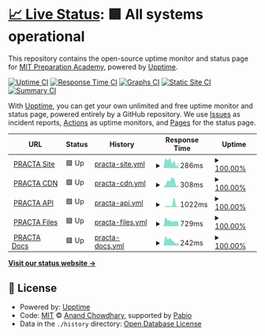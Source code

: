 # [📈 Live Status](https://demo.upptime.js.org): <!--live status--> **🟩 All systems operational**

This repository contains the open-source uptime monitor and status page for [MIT Preparation Academy](mitpa.tech), powered by [Upptime](https://github.com/upptime/upptime).

[![Uptime CI](https://github.com/MITPAcademy/status.mitpa.tech/workflows/Uptime%20CI/badge.svg)](https://github.com/MITPAcademy/status.mitpa.tech/actions?query=workflow%3A%22Uptime+CI%22)
[![Response Time CI](https://github.com/MITPAcademy/status.mitpa.tech/workflows/Response%20Time%20CI/badge.svg)](https://github.com/MITPAcademy/status.mitpa.tech/actions?query=workflow%3A%22Response+Time+CI%22)
[![Graphs CI](https://github.com/MITPAcademy/status.mitpa.tech/workflows/Graphs%20CI/badge.svg)](https://github.com/MITPAcademy/status.mitpa.tech/actions?query=workflow%3A%22Graphs+CI%22)
[![Static Site CI](https://github.com/MITPAcademy/status.mitpa.tech/workflows/Static%20Site%20CI/badge.svg)](https://github.com/MITPAcademy/status.mitpa.tech/actions?query=workflow%3A%22Static+Site+CI%22)
[![Summary CI](https://github.com/MITPAcademy/status.mitpa.tech/workflows/Summary%20CI/badge.svg)](https://github.com/MITPAcademy/status.mitpa.tech/actions?query=workflow%3A%22Summary+CI%22)

With [Upptime](https://upptime.js.org), you can get your own unlimited and free uptime monitor and status page, powered entirely by a GitHub repository. We use [Issues](https://github.com/MITPAcademy/status.mitpa.tech/issues) as incident reports, [Actions](https://github.com/MITPAcademy/status.mitpa.tech/actions) as uptime monitors, and [Pages](https://demo.upptime.js.org) for the status page.

<!--start: status pages-->
<!-- This summary is generated by Upptime (https://github.com/upptime/upptime) -->
<!-- Do not edit this manually, your changes will be overwritten -->
<!-- prettier-ignore -->
| URL | Status | History | Response Time | Uptime |
| --- | ------ | ------- | ------------- | ------ |
| <img alt="" src="https://icons.duckduckgo.com/ip3/www.practa.tech.ico" height="13"> [PRACTA Site](https://www.practa.tech) | 🟩 Up | [practa-site.yml](https://github.com/PRACTAcademy/status.practa.tech/commits/HEAD/history/practa-site.yml) | <details><summary><img alt="Response time graph" src="./graphs/practa-site/response-time-week.png" height="20"> 286ms</summary><br><a href="https://PRACTAcademy.github.io/status.practa.tech/history/practa-site"><img alt="Response time 341" src="https://img.shields.io/endpoint?url=https%3A%2F%2Fraw.githubusercontent.com%2FPRACTAcademy%2Fstatus.practa.tech%2FHEAD%2Fapi%2Fpracta-site%2Fresponse-time.json"></a><br><a href="https://PRACTAcademy.github.io/status.practa.tech/history/practa-site"><img alt="24-hour response time 245" src="https://img.shields.io/endpoint?url=https%3A%2F%2Fraw.githubusercontent.com%2FPRACTAcademy%2Fstatus.practa.tech%2FHEAD%2Fapi%2Fpracta-site%2Fresponse-time-day.json"></a><br><a href="https://PRACTAcademy.github.io/status.practa.tech/history/practa-site"><img alt="7-day response time 286" src="https://img.shields.io/endpoint?url=https%3A%2F%2Fraw.githubusercontent.com%2FPRACTAcademy%2Fstatus.practa.tech%2FHEAD%2Fapi%2Fpracta-site%2Fresponse-time-week.json"></a><br><a href="https://PRACTAcademy.github.io/status.practa.tech/history/practa-site"><img alt="30-day response time 370" src="https://img.shields.io/endpoint?url=https%3A%2F%2Fraw.githubusercontent.com%2FPRACTAcademy%2Fstatus.practa.tech%2FHEAD%2Fapi%2Fpracta-site%2Fresponse-time-month.json"></a><br><a href="https://PRACTAcademy.github.io/status.practa.tech/history/practa-site"><img alt="1-year response time 341" src="https://img.shields.io/endpoint?url=https%3A%2F%2Fraw.githubusercontent.com%2FPRACTAcademy%2Fstatus.practa.tech%2FHEAD%2Fapi%2Fpracta-site%2Fresponse-time-year.json"></a></details> | <details><summary><a href="https://PRACTAcademy.github.io/status.practa.tech/history/practa-site">100.00%</a></summary><a href="https://PRACTAcademy.github.io/status.practa.tech/history/practa-site"><img alt="All-time uptime 100.00%" src="https://img.shields.io/endpoint?url=https%3A%2F%2Fraw.githubusercontent.com%2FPRACTAcademy%2Fstatus.practa.tech%2FHEAD%2Fapi%2Fpracta-site%2Fuptime.json"></a><br><a href="https://PRACTAcademy.github.io/status.practa.tech/history/practa-site"><img alt="24-hour uptime 100.00%" src="https://img.shields.io/endpoint?url=https%3A%2F%2Fraw.githubusercontent.com%2FPRACTAcademy%2Fstatus.practa.tech%2FHEAD%2Fapi%2Fpracta-site%2Fuptime-day.json"></a><br><a href="https://PRACTAcademy.github.io/status.practa.tech/history/practa-site"><img alt="7-day uptime 100.00%" src="https://img.shields.io/endpoint?url=https%3A%2F%2Fraw.githubusercontent.com%2FPRACTAcademy%2Fstatus.practa.tech%2FHEAD%2Fapi%2Fpracta-site%2Fuptime-week.json"></a><br><a href="https://PRACTAcademy.github.io/status.practa.tech/history/practa-site"><img alt="30-day uptime 100.00%" src="https://img.shields.io/endpoint?url=https%3A%2F%2Fraw.githubusercontent.com%2FPRACTAcademy%2Fstatus.practa.tech%2FHEAD%2Fapi%2Fpracta-site%2Fuptime-month.json"></a><br><a href="https://PRACTAcademy.github.io/status.practa.tech/history/practa-site"><img alt="1-year uptime 100.00%" src="https://img.shields.io/endpoint?url=https%3A%2F%2Fraw.githubusercontent.com%2FPRACTAcademy%2Fstatus.practa.tech%2FHEAD%2Fapi%2Fpracta-site%2Fuptime-year.json"></a></details>
| <img alt="" src="https://icons.duckduckgo.com/ip3/cdn.practa.tech.ico" height="13"> [PRACTA CDN](https://cdn.practa.tech) | 🟩 Up | [practa-cdn.yml](https://github.com/PRACTAcademy/status.practa.tech/commits/HEAD/history/practa-cdn.yml) | <details><summary><img alt="Response time graph" src="./graphs/practa-cdn/response-time-week.png" height="20"> 308ms</summary><br><a href="https://PRACTAcademy.github.io/status.practa.tech/history/practa-cdn"><img alt="Response time 290" src="https://img.shields.io/endpoint?url=https%3A%2F%2Fraw.githubusercontent.com%2FPRACTAcademy%2Fstatus.practa.tech%2FHEAD%2Fapi%2Fpracta-cdn%2Fresponse-time.json"></a><br><a href="https://PRACTAcademy.github.io/status.practa.tech/history/practa-cdn"><img alt="24-hour response time 471" src="https://img.shields.io/endpoint?url=https%3A%2F%2Fraw.githubusercontent.com%2FPRACTAcademy%2Fstatus.practa.tech%2FHEAD%2Fapi%2Fpracta-cdn%2Fresponse-time-day.json"></a><br><a href="https://PRACTAcademy.github.io/status.practa.tech/history/practa-cdn"><img alt="7-day response time 308" src="https://img.shields.io/endpoint?url=https%3A%2F%2Fraw.githubusercontent.com%2FPRACTAcademy%2Fstatus.practa.tech%2FHEAD%2Fapi%2Fpracta-cdn%2Fresponse-time-week.json"></a><br><a href="https://PRACTAcademy.github.io/status.practa.tech/history/practa-cdn"><img alt="30-day response time 312" src="https://img.shields.io/endpoint?url=https%3A%2F%2Fraw.githubusercontent.com%2FPRACTAcademy%2Fstatus.practa.tech%2FHEAD%2Fapi%2Fpracta-cdn%2Fresponse-time-month.json"></a><br><a href="https://PRACTAcademy.github.io/status.practa.tech/history/practa-cdn"><img alt="1-year response time 290" src="https://img.shields.io/endpoint?url=https%3A%2F%2Fraw.githubusercontent.com%2FPRACTAcademy%2Fstatus.practa.tech%2FHEAD%2Fapi%2Fpracta-cdn%2Fresponse-time-year.json"></a></details> | <details><summary><a href="https://PRACTAcademy.github.io/status.practa.tech/history/practa-cdn">100.00%</a></summary><a href="https://PRACTAcademy.github.io/status.practa.tech/history/practa-cdn"><img alt="All-time uptime 100.00%" src="https://img.shields.io/endpoint?url=https%3A%2F%2Fraw.githubusercontent.com%2FPRACTAcademy%2Fstatus.practa.tech%2FHEAD%2Fapi%2Fpracta-cdn%2Fuptime.json"></a><br><a href="https://PRACTAcademy.github.io/status.practa.tech/history/practa-cdn"><img alt="24-hour uptime 100.00%" src="https://img.shields.io/endpoint?url=https%3A%2F%2Fraw.githubusercontent.com%2FPRACTAcademy%2Fstatus.practa.tech%2FHEAD%2Fapi%2Fpracta-cdn%2Fuptime-day.json"></a><br><a href="https://PRACTAcademy.github.io/status.practa.tech/history/practa-cdn"><img alt="7-day uptime 100.00%" src="https://img.shields.io/endpoint?url=https%3A%2F%2Fraw.githubusercontent.com%2FPRACTAcademy%2Fstatus.practa.tech%2FHEAD%2Fapi%2Fpracta-cdn%2Fuptime-week.json"></a><br><a href="https://PRACTAcademy.github.io/status.practa.tech/history/practa-cdn"><img alt="30-day uptime 100.00%" src="https://img.shields.io/endpoint?url=https%3A%2F%2Fraw.githubusercontent.com%2FPRACTAcademy%2Fstatus.practa.tech%2FHEAD%2Fapi%2Fpracta-cdn%2Fuptime-month.json"></a><br><a href="https://PRACTAcademy.github.io/status.practa.tech/history/practa-cdn"><img alt="1-year uptime 100.00%" src="https://img.shields.io/endpoint?url=https%3A%2F%2Fraw.githubusercontent.com%2FPRACTAcademy%2Fstatus.practa.tech%2FHEAD%2Fapi%2Fpracta-cdn%2Fuptime-year.json"></a></details>
| <img alt="" src="https://icons.duckduckgo.com/ip3/api.practa.tech.ico" height="13"> [PRACTA API](https://api.practa.tech/status) | 🟩 Up | [practa-api.yml](https://github.com/PRACTAcademy/status.practa.tech/commits/HEAD/history/practa-api.yml) | <details><summary><img alt="Response time graph" src="./graphs/practa-api/response-time-week.png" height="20"> 1022ms</summary><br><a href="https://PRACTAcademy.github.io/status.practa.tech/history/practa-api"><img alt="Response time 485" src="https://img.shields.io/endpoint?url=https%3A%2F%2Fraw.githubusercontent.com%2FPRACTAcademy%2Fstatus.practa.tech%2FHEAD%2Fapi%2Fpracta-api%2Fresponse-time.json"></a><br><a href="https://PRACTAcademy.github.io/status.practa.tech/history/practa-api"><img alt="24-hour response time 748" src="https://img.shields.io/endpoint?url=https%3A%2F%2Fraw.githubusercontent.com%2FPRACTAcademy%2Fstatus.practa.tech%2FHEAD%2Fapi%2Fpracta-api%2Fresponse-time-day.json"></a><br><a href="https://PRACTAcademy.github.io/status.practa.tech/history/practa-api"><img alt="7-day response time 1022" src="https://img.shields.io/endpoint?url=https%3A%2F%2Fraw.githubusercontent.com%2FPRACTAcademy%2Fstatus.practa.tech%2FHEAD%2Fapi%2Fpracta-api%2Fresponse-time-week.json"></a><br><a href="https://PRACTAcademy.github.io/status.practa.tech/history/practa-api"><img alt="30-day response time 513" src="https://img.shields.io/endpoint?url=https%3A%2F%2Fraw.githubusercontent.com%2FPRACTAcademy%2Fstatus.practa.tech%2FHEAD%2Fapi%2Fpracta-api%2Fresponse-time-month.json"></a><br><a href="https://PRACTAcademy.github.io/status.practa.tech/history/practa-api"><img alt="1-year response time 485" src="https://img.shields.io/endpoint?url=https%3A%2F%2Fraw.githubusercontent.com%2FPRACTAcademy%2Fstatus.practa.tech%2FHEAD%2Fapi%2Fpracta-api%2Fresponse-time-year.json"></a></details> | <details><summary><a href="https://PRACTAcademy.github.io/status.practa.tech/history/practa-api">100.00%</a></summary><a href="https://PRACTAcademy.github.io/status.practa.tech/history/practa-api"><img alt="All-time uptime 97.84%" src="https://img.shields.io/endpoint?url=https%3A%2F%2Fraw.githubusercontent.com%2FPRACTAcademy%2Fstatus.practa.tech%2FHEAD%2Fapi%2Fpracta-api%2Fuptime.json"></a><br><a href="https://PRACTAcademy.github.io/status.practa.tech/history/practa-api"><img alt="24-hour uptime 100.00%" src="https://img.shields.io/endpoint?url=https%3A%2F%2Fraw.githubusercontent.com%2FPRACTAcademy%2Fstatus.practa.tech%2FHEAD%2Fapi%2Fpracta-api%2Fuptime-day.json"></a><br><a href="https://PRACTAcademy.github.io/status.practa.tech/history/practa-api"><img alt="7-day uptime 100.00%" src="https://img.shields.io/endpoint?url=https%3A%2F%2Fraw.githubusercontent.com%2FPRACTAcademy%2Fstatus.practa.tech%2FHEAD%2Fapi%2Fpracta-api%2Fuptime-week.json"></a><br><a href="https://PRACTAcademy.github.io/status.practa.tech/history/practa-api"><img alt="30-day uptime 100.00%" src="https://img.shields.io/endpoint?url=https%3A%2F%2Fraw.githubusercontent.com%2FPRACTAcademy%2Fstatus.practa.tech%2FHEAD%2Fapi%2Fpracta-api%2Fuptime-month.json"></a><br><a href="https://PRACTAcademy.github.io/status.practa.tech/history/practa-api"><img alt="1-year uptime 97.84%" src="https://img.shields.io/endpoint?url=https%3A%2F%2Fraw.githubusercontent.com%2FPRACTAcademy%2Fstatus.practa.tech%2FHEAD%2Fapi%2Fpracta-api%2Fuptime-year.json"></a></details>
| <img alt="" src="https://icons.duckduckgo.com/ip3/files.practa.tech.ico" height="13"> [PRACTA Files](https://files.practa.tech) | 🟩 Up | [practa-files.yml](https://github.com/PRACTAcademy/status.practa.tech/commits/HEAD/history/practa-files.yml) | <details><summary><img alt="Response time graph" src="./graphs/practa-files/response-time-week.png" height="20"> 729ms</summary><br><a href="https://PRACTAcademy.github.io/status.practa.tech/history/practa-files"><img alt="Response time 788" src="https://img.shields.io/endpoint?url=https%3A%2F%2Fraw.githubusercontent.com%2FPRACTAcademy%2Fstatus.practa.tech%2FHEAD%2Fapi%2Fpracta-files%2Fresponse-time.json"></a><br><a href="https://PRACTAcademy.github.io/status.practa.tech/history/practa-files"><img alt="24-hour response time 817" src="https://img.shields.io/endpoint?url=https%3A%2F%2Fraw.githubusercontent.com%2FPRACTAcademy%2Fstatus.practa.tech%2FHEAD%2Fapi%2Fpracta-files%2Fresponse-time-day.json"></a><br><a href="https://PRACTAcademy.github.io/status.practa.tech/history/practa-files"><img alt="7-day response time 729" src="https://img.shields.io/endpoint?url=https%3A%2F%2Fraw.githubusercontent.com%2FPRACTAcademy%2Fstatus.practa.tech%2FHEAD%2Fapi%2Fpracta-files%2Fresponse-time-week.json"></a><br><a href="https://PRACTAcademy.github.io/status.practa.tech/history/practa-files"><img alt="30-day response time 765" src="https://img.shields.io/endpoint?url=https%3A%2F%2Fraw.githubusercontent.com%2FPRACTAcademy%2Fstatus.practa.tech%2FHEAD%2Fapi%2Fpracta-files%2Fresponse-time-month.json"></a><br><a href="https://PRACTAcademy.github.io/status.practa.tech/history/practa-files"><img alt="1-year response time 788" src="https://img.shields.io/endpoint?url=https%3A%2F%2Fraw.githubusercontent.com%2FPRACTAcademy%2Fstatus.practa.tech%2FHEAD%2Fapi%2Fpracta-files%2Fresponse-time-year.json"></a></details> | <details><summary><a href="https://PRACTAcademy.github.io/status.practa.tech/history/practa-files">100.00%</a></summary><a href="https://PRACTAcademy.github.io/status.practa.tech/history/practa-files"><img alt="All-time uptime 100.00%" src="https://img.shields.io/endpoint?url=https%3A%2F%2Fraw.githubusercontent.com%2FPRACTAcademy%2Fstatus.practa.tech%2FHEAD%2Fapi%2Fpracta-files%2Fuptime.json"></a><br><a href="https://PRACTAcademy.github.io/status.practa.tech/history/practa-files"><img alt="24-hour uptime 100.00%" src="https://img.shields.io/endpoint?url=https%3A%2F%2Fraw.githubusercontent.com%2FPRACTAcademy%2Fstatus.practa.tech%2FHEAD%2Fapi%2Fpracta-files%2Fuptime-day.json"></a><br><a href="https://PRACTAcademy.github.io/status.practa.tech/history/practa-files"><img alt="7-day uptime 100.00%" src="https://img.shields.io/endpoint?url=https%3A%2F%2Fraw.githubusercontent.com%2FPRACTAcademy%2Fstatus.practa.tech%2FHEAD%2Fapi%2Fpracta-files%2Fuptime-week.json"></a><br><a href="https://PRACTAcademy.github.io/status.practa.tech/history/practa-files"><img alt="30-day uptime 100.00%" src="https://img.shields.io/endpoint?url=https%3A%2F%2Fraw.githubusercontent.com%2FPRACTAcademy%2Fstatus.practa.tech%2FHEAD%2Fapi%2Fpracta-files%2Fuptime-month.json"></a><br><a href="https://PRACTAcademy.github.io/status.practa.tech/history/practa-files"><img alt="1-year uptime 100.00%" src="https://img.shields.io/endpoint?url=https%3A%2F%2Fraw.githubusercontent.com%2FPRACTAcademy%2Fstatus.practa.tech%2FHEAD%2Fapi%2Fpracta-files%2Fuptime-year.json"></a></details>
| <img alt="" src="https://icons.duckduckgo.com/ip3/docs.practa.tech.ico" height="13"> [PRACTA Docs](https://docs.practa.tech) | 🟩 Up | [practa-docs.yml](https://github.com/PRACTAcademy/status.practa.tech/commits/HEAD/history/practa-docs.yml) | <details><summary><img alt="Response time graph" src="./graphs/practa-docs/response-time-week.png" height="20"> 242ms</summary><br><a href="https://PRACTAcademy.github.io/status.practa.tech/history/practa-docs"><img alt="Response time 234" src="https://img.shields.io/endpoint?url=https%3A%2F%2Fraw.githubusercontent.com%2FPRACTAcademy%2Fstatus.practa.tech%2FHEAD%2Fapi%2Fpracta-docs%2Fresponse-time.json"></a><br><a href="https://PRACTAcademy.github.io/status.practa.tech/history/practa-docs"><img alt="24-hour response time 495" src="https://img.shields.io/endpoint?url=https%3A%2F%2Fraw.githubusercontent.com%2FPRACTAcademy%2Fstatus.practa.tech%2FHEAD%2Fapi%2Fpracta-docs%2Fresponse-time-day.json"></a><br><a href="https://PRACTAcademy.github.io/status.practa.tech/history/practa-docs"><img alt="7-day response time 242" src="https://img.shields.io/endpoint?url=https%3A%2F%2Fraw.githubusercontent.com%2FPRACTAcademy%2Fstatus.practa.tech%2FHEAD%2Fapi%2Fpracta-docs%2Fresponse-time-week.json"></a><br><a href="https://PRACTAcademy.github.io/status.practa.tech/history/practa-docs"><img alt="30-day response time 253" src="https://img.shields.io/endpoint?url=https%3A%2F%2Fraw.githubusercontent.com%2FPRACTAcademy%2Fstatus.practa.tech%2FHEAD%2Fapi%2Fpracta-docs%2Fresponse-time-month.json"></a><br><a href="https://PRACTAcademy.github.io/status.practa.tech/history/practa-docs"><img alt="1-year response time 234" src="https://img.shields.io/endpoint?url=https%3A%2F%2Fraw.githubusercontent.com%2FPRACTAcademy%2Fstatus.practa.tech%2FHEAD%2Fapi%2Fpracta-docs%2Fresponse-time-year.json"></a></details> | <details><summary><a href="https://PRACTAcademy.github.io/status.practa.tech/history/practa-docs">100.00%</a></summary><a href="https://PRACTAcademy.github.io/status.practa.tech/history/practa-docs"><img alt="All-time uptime 100.00%" src="https://img.shields.io/endpoint?url=https%3A%2F%2Fraw.githubusercontent.com%2FPRACTAcademy%2Fstatus.practa.tech%2FHEAD%2Fapi%2Fpracta-docs%2Fuptime.json"></a><br><a href="https://PRACTAcademy.github.io/status.practa.tech/history/practa-docs"><img alt="24-hour uptime 100.00%" src="https://img.shields.io/endpoint?url=https%3A%2F%2Fraw.githubusercontent.com%2FPRACTAcademy%2Fstatus.practa.tech%2FHEAD%2Fapi%2Fpracta-docs%2Fuptime-day.json"></a><br><a href="https://PRACTAcademy.github.io/status.practa.tech/history/practa-docs"><img alt="7-day uptime 100.00%" src="https://img.shields.io/endpoint?url=https%3A%2F%2Fraw.githubusercontent.com%2FPRACTAcademy%2Fstatus.practa.tech%2FHEAD%2Fapi%2Fpracta-docs%2Fuptime-week.json"></a><br><a href="https://PRACTAcademy.github.io/status.practa.tech/history/practa-docs"><img alt="30-day uptime 100.00%" src="https://img.shields.io/endpoint?url=https%3A%2F%2Fraw.githubusercontent.com%2FPRACTAcademy%2Fstatus.practa.tech%2FHEAD%2Fapi%2Fpracta-docs%2Fuptime-month.json"></a><br><a href="https://PRACTAcademy.github.io/status.practa.tech/history/practa-docs"><img alt="1-year uptime 100.00%" src="https://img.shields.io/endpoint?url=https%3A%2F%2Fraw.githubusercontent.com%2FPRACTAcademy%2Fstatus.practa.tech%2FHEAD%2Fapi%2Fpracta-docs%2Fuptime-year.json"></a></details>

<!--end: status pages-->

[**Visit our status website →**](https://demo.upptime.js.org)

## 📄 License

- Powered by: [Upptime](https://github.com/upptime/upptime)
- Code: [MIT](./LICENSE) © [Anand Chowdhary](https://anandchowdhary.com), supported by [Pabio](https://pabio.com)
- Data in the `./history` directory: [Open Database License](https://opendatacommons.org/licenses/odbl/1-0/)
